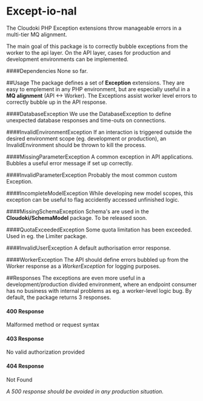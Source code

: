 # Except-io-nal

The Cloudoki PHP Exception extensions throw manageable errors in a multi-tier MQ alignment.

The main goal of this package is to correctly bubble exceptions from the worker to the api layer.
On the API layer, cases for production and development environments can be implemented.
 

####Dependencies
None so far.


##Usage
The package defines a set of **Exception** extensions. They are easy to emplement in any PHP environment, but are especially useful in a **MQ alignment** (API <-> Worker).
The Exceptions assist worker level errors to correctly bubble up in the API response.

####DatabaseException
We use the DatabaseException to define unexpected database responses and time-outs on connections.

####InvalidEnvironmentException
If an interaction is triggered outside the desired environment scope (eg. development or production), an InvalidEnvironment should be thrown to kill the process.

####MissingParameterException
A common exception in API applications. Bubbles a useful error message if set up correctly.

####InvalidParameterException
Probably the most common custom Exception.

####IncompleteModelException
While developing new model scopes, this exception can be useful to flag accidently accessed unfinished logic.

####MissingSchemaException
Schema's are used in the **Cloudoki/SchemaModel** package. To be released soon.

####QuotaExceededException
Some quota limitation has been exceeded. Used in eg. the Limiter package. 

####InvalidUserException
A default authorisation error response.

####WorkerException
The API should define errors bubbled up from the Worker response as a *WorkerException* for logging purposes. 


##Responses
The exceptions are even more useful in a development/production divided environment, where an endpoint consumer has no business with internal problems as eg. a worker-level logic bug.
By default, the package returns 3 responses.

#### 400 Response
Malformed method or request syntax

#### 403 Response
No valid authorization provided

#### 404 Response
Not Found

*A 500 response should be avoided in any production situation.*